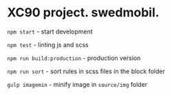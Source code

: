 # XC90 project. swedmobil.

`npm start` - start development

`npm test` - linting js and scss

`npm run build:production` - production version

`npm run sort` - sort rules in scss files in the block folder

`gulp imagemin` - minify image in `source/img` folder  
